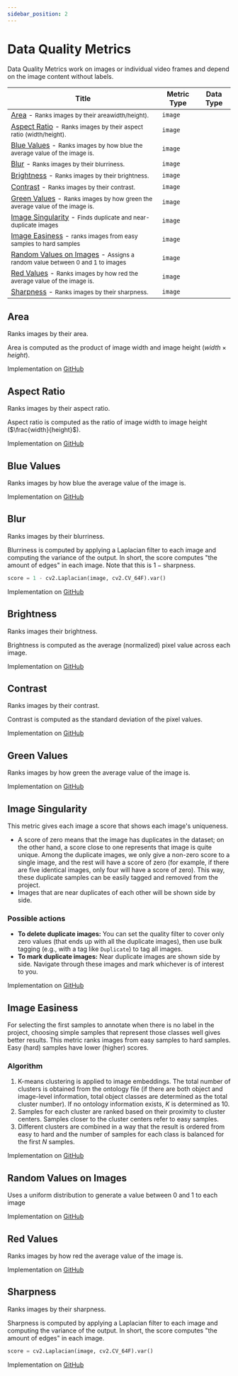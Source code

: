 ```yaml
---
sidebar_position: 2
---
```


# Data Quality Metrics

Data Quality Metrics work on images or individual video frames and depend on the image content without labels.

| Title                                                                                                                 | Metric Type                                                | Data Type                                                                                                          |
|-----------------------------------------------------------------------------------------------------------------------|------------------------------------------------------------|--------------------------------------------------------------------------------------------------------------------|
| [Area](#area) - <small>Ranks images by their areawidth/height).</small>                                               | `image`                                                    |                                                                                                                    |
| [Aspect Ratio](#aspect-ratio) - <small>Ranks images by their aspect ratio (width/height).</small>                     | `image`                                                    |                                                                                                                    |
| [Blue Values](#blue-values) - <small>Ranks images by how blue the average value of the image is.</small>              | `image`                                                    |                                                                                                                    |
| [Blur](#blur) - <small>Ranks images by their blurriness.</small>                                                      | `image`                                                    |                                                                                                                    |
| [Brightness](#brightness) - <small>Ranks images by their brightness.</small>                                          | `image`                                                    |                                                                                                                    |
| [Contrast](#contrast) - <small>Ranks images by their contrast.</small>                                                | `image`                                                    |                                                                                                                    |
| [Green Values](#green-values) - <small>Ranks images by how green the average value of the image is.</small>           | `image`                                                    |                                                                                                                    |
| [Image Singularity](#image-singularity) - <small>Finds duplicate and near-duplicate images</small>                    | `image`                                                    |                                                                                                                    |
| [Image Easiness](#image-easiness) - <small>ranks images from easy samples to hard samples</small>                     | `image`                                                    |                                                                                                                    |
| [Random Values on Images](#random-values-on-images) - <small>Assigns a random value between 0 and 1 to images</small> | `image`                                                    |                                                                                                                    |
| [Red Values](#red-values) - <small>Ranks images by how red the average value of the image is.</small>                 | `image`                                                    |                                                                                                                    |
| [Sharpness](#sharpness) - <small>Ranks images by their sharpness.</small>                                             | `image`                                                    |                                                                                                                    |


## Area  
Ranks images by their area.

Area is computed as the product of image width and image height ($width \times height$).
      

Implementation on [GitHub](https://github.com/encord-team/encord-active/blob/main/src/encord_active/lib/metrics/heuristic/img_features.py)

## Aspect Ratio  
Ranks images by their aspect ratio.

Aspect ratio is computed as the ratio of image width to image height ($\frac{width}{height}$).
  

Implementation on [GitHub](https://github.com/encord-team/encord-active/blob/main/src/encord_active/lib/metrics/heuristic/img_features.py)

## Blue Values  
Ranks images by how blue the average value of the
                    image is.  

Implementation on [GitHub](https://github.com/encord-team/encord-active/blob/main/src/encord_active/lib/metrics/heuristic/img_features.py)

## Blur  
Ranks images by their blurriness.

Blurriness is computed by applying a Laplacian filter to each image and computing the
variance of the output. In short, the score computes "the amount of edges" in each
image. Note that this is $1 - \text{sharpness}$.

```python
score = 1 - cv2.Laplacian(image, cv2.CV_64F).var()
```
  

Implementation on [GitHub](https://github.com/encord-team/encord-active/blob/main/src/encord_active/lib/metrics/heuristic/img_features.py)

## Brightness  
Ranks images their brightness.

Brightness is computed as the average (normalized) pixel value across each image.
  

Implementation on [GitHub](https://github.com/encord-team/encord-active/blob/main/src/encord_active/lib/metrics/heuristic/img_features.py)

## Contrast  
Ranks images by their contrast.

Contrast is computed as the standard deviation of the pixel values.
  

Implementation on [GitHub](https://github.com/encord-team/encord-active/blob/main/src/encord_active/lib/metrics/heuristic/img_features.py)

## Green Values  
Ranks images by how green the average value of the
                    image is.  

Implementation on [GitHub](https://github.com/encord-team/encord-active/blob/main/src/encord_active/lib/metrics/heuristic/img_features.py)

## Image Singularity  

This metric gives each image a score that shows each image's uniqueness.  
- A score of zero means that the image has duplicates in the dataset; on the other hand, a score close to one represents that image is quite unique. Among the duplicate images, we only give a non-zero score to a single image, and the rest will have a score of zero (for example, if there are five identical images, only four will have a score of zero). This way, these duplicate samples can be easily tagged and removed from the project.    
- Images that are near duplicates of each other will be shown side by side. 
### Possible actions
- **To delete duplicate images:** You can set the quality filter to cover only zero values (that ends up with all the duplicate images), then use bulk tagging (e.g., with a tag like `Duplicate`) to tag all images.
- **To mark duplicate images:** Near duplicate images are shown side by side. Navigate through these images and mark whichever is of interest to you.

Implementation on [GitHub](https://github.com/encord-team/encord-active/blob/main/src/encord_active/lib/metrics/semantic/image_singularity.py)

## Image Easiness

For selecting the first samples to annotate when there is no label in the project, choosing simple samples that 
represent those classes well gives better results.
This metric ranks images from easy samples to hard samples. Easy (hard) samples have lower (higher) scores.  
### Algorithm
1. K-means clustering is applied to image embeddings. The total number of clusters is obtained from the ontology file 
(if there 
are both object and image-level information, total object classes are determined as the total cluster number). 
If no ontology information exists, _K_ is determined as 10.
2. Samples for each cluster are ranked based on their proximity to cluster centers. Samples closer to the cluster 
centers refer to easy samples.
3. Different clusters are combined in a way that the result is ordered from easy to hard and the number of samples for 
each class is balanced for the first _N_ samples.

Implementation on [GitHub](https://github.com/encord-team/encord-active/blob/main/src/encord_active/lib/metrics/semantic/image_easiness.py)

## Random Values on Images  
Uses a uniform distribution to generate a value between 0 and 1 to each image  

Implementation on [GitHub](https://github.com/encord-team/encord-active/blob/main/src/encord_active/lib/metrics/heuristic/random.py)

## Red Values  
Ranks images by how red the average value of the
                    image is.  

Implementation on [GitHub](https://github.com/encord-team/encord-active/blob/main/src/encord_active/lib/metrics/heuristic/img_features.py)

## Sharpness  
Ranks images by their sharpness.

Sharpness is computed by applying a Laplacian filter to each image and computing the
variance of the output. In short, the score computes "the amount of edges" in each
image.

```python
score = cv2.Laplacian(image, cv2.CV_64F).var()
```
  

Implementation on [GitHub](https://github.com/encord-team/encord-active/blob/main/src/encord_active/lib/metrics/heuristic/img_features.py)


